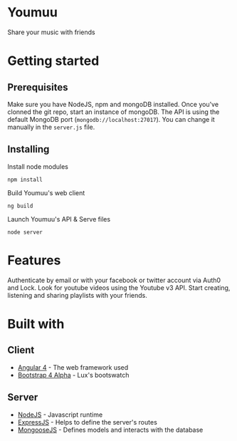 # Youmuu
Share your music with friends

# Getting started
## Prerequisites
Make sure you have NodeJS, npm and mongoDB installed.
Once you've clonned the git repo, start an instance of mongoDB.
The API is using the default MongoDB port (`mongodb://localhost:27017`). You can change it manually in the `server.js` file.
## Installing
Install node modules
```
npm install
```
Build Youmuu's web client
```
ng build
```
Launch Youmuu's API & Serve files
```
node server
```

# Features
Authenticate by email or with your facebook or twitter account via Auth0 and Lock.
Look for youtube videos using the Youtube v3 API.
Start creating, listening and sharing playlists with your friends.

# Built with
## Client
* [Angular 4](https://angular.io/) - The web framework used
* [Bootstrap 4 Alpha](https://angular.io/) - Lux's bootswatch
## Server
* [NodeJS](https://nodejs.org/) - Javascript runtime
* [ExpressJS](https://expressjs.com/) - Helps to define the server's routes
* [MongooseJS](http://mongoosejs.com/) - Defines models and interacts with the database
